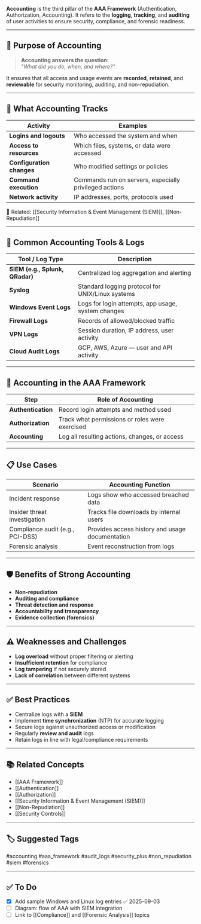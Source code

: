 **Accounting** is the third pillar of the **AAA Framework** (Authentication, Authorization, Accounting). It refers to the **logging**, **tracking**, and **auditing** of user activities to ensure security, compliance, and forensic readiness.

---

## 🎯 Purpose of Accounting

> **Accounting answers the question:**  
> _"What did you do, when, and where?"_

It ensures that all access and usage events are **recorded**, **retained**, and **reviewable** for security monitoring, auditing, and non-repudiation.

---

## 🧱 What Accounting Tracks

| Activity                          | Examples                                                   |
|----------------------------------|------------------------------------------------------------|
| **Logins and logouts**           | Who accessed the system and when                          |
| **Access to resources**          | Which files, systems, or data were accessed               |
| **Configuration changes**        | Who modified settings or policies                         |
| **Command execution**            | Commands run on servers, especially privileged actions     |
| **Network activity**             | IP addresses, ports, protocols used                       |

📎 Related: [[Security Information & Event Management (SIEM)]], [[Non-Repudiation]]

---

## 📄 Common Accounting Tools & Logs

| Tool / Log Type         | Description                                         |
|--------------------------|-----------------------------------------------------|
| **SIEM (e.g., Splunk, QRadar)** | Centralized log aggregation and alerting           |
| **Syslog**               | Standard logging protocol for UNIX/Linux systems     |
| **Windows Event Logs**   | Logs for login attempts, app usage, system changes   |
| **Firewall Logs**        | Records of allowed/blocked traffic                  |
| **VPN Logs**             | Session duration, IP address, user activity          |
| **Cloud Audit Logs**     | GCP, AWS, Azure — user and API activity              |

---

## 🔄 Accounting in the AAA Framework

| Step          | Role of Accounting                                         |
|---------------|-------------------------------------------------------------|
| **Authentication** | Record login attempts and method used                   |
| **Authorization**  | Track what permissions or roles were exercised          |
| **Accounting**     | Log all resulting actions, changes, or access            |

---

## 📋 Use Cases

| Scenario                         | Accounting Function                               |
|----------------------------------|----------------------------------------------------|
| Incident response                | Logs show who accessed breached data              |
| Insider threat investigation     | Tracks file downloads by internal users           |
| Compliance audit (e.g., PCI-DSS) | Provides access history and usage documentation   |
| Forensic analysis                | Event reconstruction from logs                    |

---

## 🛡 Benefits of Strong Accounting

- **Non-repudiation**
- **Auditing and compliance**
- **Threat detection and response**
- **Accountability and transparency**
- **Evidence collection (forensics)**

---

## ⚠️ Weaknesses and Challenges

- **Log overload** without proper filtering or alerting
- **Insufficient retention** for compliance
- **Log tampering** if not securely stored
- **Lack of correlation** between different systems

---

## ✅ Best Practices

- Centralize logs with a **SIEM**
- Implement **time synchronization** (NTP) for accurate logging
- Secure logs against unauthorized access or modification
- Regularly **review and audit** logs
- Retain logs in line with legal/compliance requirements

---

## 📚 Related Concepts

- [[AAA Framework]]
- [[Authentication]]
- [[Authorization]]
- [[Security Information & Event Management (SIEM)]]
- [[Non-Repudiation]]
- [[Security Controls]]

---

## 🏷 Suggested Tags

#accounting #aaa_framework #audit_logs #security_plus #non_repudiation #siem #forensics

---

## ✅ To Do

- [x] Add sample Windows and Linux log entries ✅ 2025-09-03
- [ ] Diagram: flow of AAA with SIEM integration
- [ ] Link to [[Compliance]] and [[Forensic Analysis]] topics
